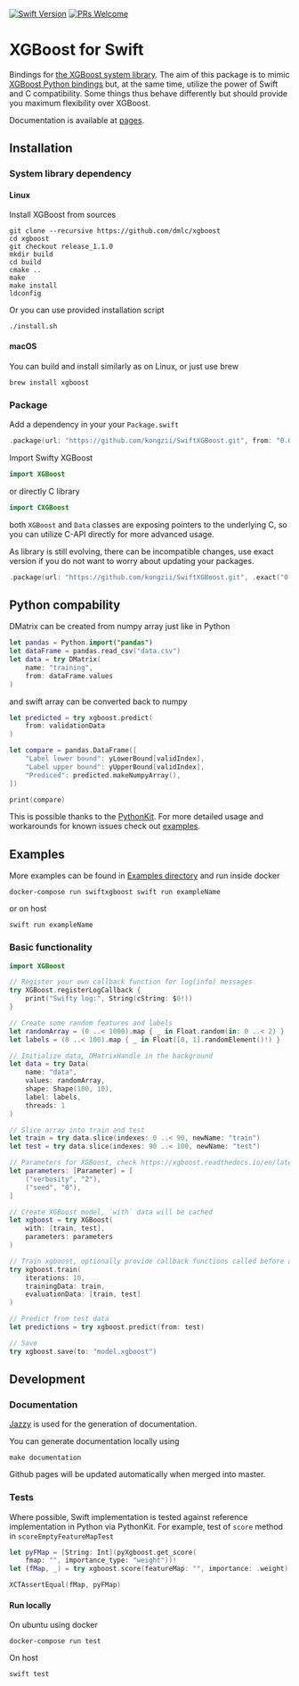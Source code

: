 [![Swift Version](https://img.shields.io/badge/Swift-5.2-green.svg)]()
[![PRs Welcome](https://img.shields.io/badge/PRs-welcome-brightgreen.svg?style=flat-square)](http://makeapullrequest.com) 

# XGBoost for Swift

Bindings for [the XGBoost system library](https://en.wikipedia.org/wiki/XGBoost). 
The aim of this package is to mimic [XGBoost Python bindings](https://xgboost.readthedocs.io/en/latest/python/python_intro.html) but, at the same time, utilize the power of Swift and C compatibility. Some things thus behave differently but should provide you maximum flexibility over XGBoost.

Documentation is available at [pages](https://kongzii.github.io/SwiftXGBoost/).

## Installation

### System library dependency

#### Linux

Install XGBoost from sources

```
git clone --recursive https://github.com/dmlc/xgboost
cd xgboost
git checkout release_1.1.0
mkdir build
cd build
cmake ..
make
make install
ldconfig
```

Or you can use provided installation script

```
./install.sh
```

#### macOS

You can build and install similarly as on Linux, or just use brew

```
brew install xgboost
```

### Package

Add a dependency in your your `Package.swift`

```swift
.package(url: "https://github.com/kongzii/SwiftXGBoost.git", from: "0.0.0"),
```

Import Swifty XGBoost 

```swift
import XGBoost
```

or directly C library 

```swift
import CXGBoost
```

both `XGBoost` and `Data` classes are exposing pointers to the underlying C,
so you can utilize C-API directly for more advanced usage.

As library is still evolving, there can be incompatible changes, 
use exact version if you do not want to worry about updating your packages.

```swift
.package(url: "https://github.com/kongzii/SwiftXGBoost.git", .exact("0.1.0")),
```

## Python compability

DMatrix can be created from numpy array just like in Python

```swift
let pandas = Python.import("pandas")
let dataFrame = pandas.read_csv("data.csv")
let data = try DMatrix(
    name: "training",
    from: dataFrame.values
)
```

and swift array can be converted back to numpy

```swift
let predicted = try xgboost.predict(
    from: validationData
)

let compare = pandas.DataFrame([
    "Label lower bound": yLowerBound[validIndex],
    "Label upper bound": yUpperBound[validIndex],
    "Prediced": predicted.makeNumpyArray(),
])

print(compare)
```

This is possible thanks to the [PythonKit](https://github.com/pvieito/PythonKit.git). 
For more detailed usage and workarounds for known issues check out [examples](https://github.com/kongzii/SwiftXGBoost/tree/master/Examples).

## Examples

More examples can be found in [Examples directory](https://github.com/kongzii/SwiftXGBoost/tree/master/Examples) 
and run inside docker

```
docker-compose run swiftxgboost swift run exampleName
```

or on host

```
swift run exampleName
```

### Basic functionality

```swift
import XGBoost

// Register your own callback function for log(info) messages
try XGBoost.registerLogCallback {
    print("Swifty log:", String(cString: $0!))
}

// Create some random features and labels
let randomArray = (0 ..< 1000).map { _ in Float.random(in: 0 ..< 2) }
let labels = (0 ..< 100).map { _ in Float([0, 1].randomElement()!) }

// Initialize data, DMatrixHandle in the background
let data = try Data(
    name: "data",
    values: randomArray,
    shape: Shape(100, 10),
    label: labels,
    threads: 1
)

// Slice array into train and test
let train = try data.slice(indexes: 0 ..< 90, newName: "train")
let test = try data.slice(indexes: 90 ..< 100, newName: "test")

// Parameters for XGBoost, check https://xgboost.readthedocs.io/en/latest/parameter.html
let parameters: [Parameter] = [
    ("verbosity", "2"),
    ("seed", "0"),
]

// Create XGBoost model, `with` data will be cached
let xgboost = try XGBoost(
    with: [train, test],
    parameters: parameters
)

// Train xgboost, optionally provide callback functions called before and after each iteration
try xgboost.train(
    iterations: 10,
    trainingData: train,
    evaluationData: [train, test]
)

// Predict from test data
let predictions = try xgboost.predict(from: test)

// Save
try xgboost.save(to: "model.xgboost")
```

## Development

### Documentation

[Jazzy](https://github.com/realm/jazzy) is used for the generation of documentation.

You can generate documentation locally using 

```
make documentation
```

Github pages will be updated automatically when merged into master.

### Tests

Where possible, Swift implementation is tested against reference implementation in Python via PythonKit. For example, test of `score` method in `scoreEmptyFeatureMapTest`

```swift
let pyFMap = [String: Int](pyXgboost.get_score(
    fmap: "", importance_type: "weight"))!
let (fMap, _) = try xgboost.score(featureMap: "", importance: .weight)

XCTAssertEqual(fMap, pyFMap)
```

#### Run locally

On ubuntu using docker

```
docker-compose run test 
```

On host

```
swift test
```

